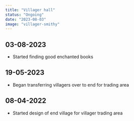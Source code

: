 ```yaml
---
title: "Villager hall"
status: "Ongoing"
date: "2023-08-03"
image: "villager-smithy"
---
```


## 03-08-2023
- Started finding good enchanted books

## 19-05-2023
- Began transferring villagers over to end for trading area

## 08-04-2022
- Started design of end village for villager trading area
